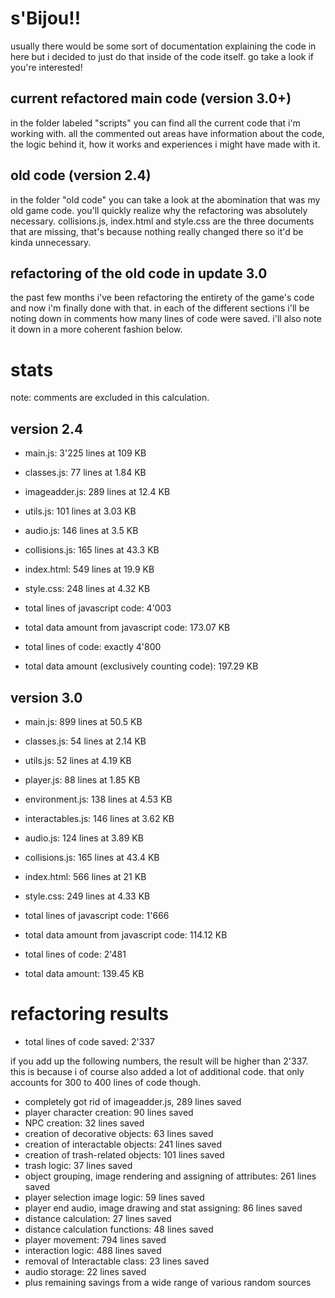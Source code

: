 # s'Bijou!!
usually there would be some sort of documentation explaining the code in here but i decided to just do that inside of the code itself. go take a look if you're interested! 

## current refactored main code (version 3.0+)

in the folder labeled "scripts" you can find all the current code that i'm working with. all the commented out areas have information about the code, the logic behind it, how it works and experiences i might have made with it. 

## old code (version 2.4)

in the folder "old code" you can take a look at the abomination that was my old game code. you'll quickly realize why the refactoring was absolutely necessary. collisions.js, index.html and style.css are the three documents that are missing, that's because nothing really changed there so it'd be kinda unnecessary.

## refactoring of the old code in update 3.0

the past few months i've been refactoring the entirety of the game's code and now i'm finally done with that. in each of the different sections i'll be noting down in comments how many lines of code were saved. i'll also note it down in a more coherent fashion below. 

# stats

note: comments are excluded in this calculation.

## version 2.4

- main.js: 3'225 lines at 109 KB 
- classes.js: 77 lines at 1.84 KB
- imageadder.js: 289 lines at 12.4 KB
- utils.js: 101 lines at 3.03 KB
- audio.js: 146 lines at 3.5 KB
- collisions.js: 165 lines at 43.3 KB
- index.html: 549 lines at 19.9 KB
- style.css: 248 lines at 4.32 KB

- total lines of javascript code: 4'003
- total data amount from javascript code: 173.07 KB

- total lines of code: exactly 4'800
- total data amount (exclusively counting code): 197.29 KB

## version 3.0

- main.js: 899 lines at 50.5 KB
- classes.js: 54 lines at 2.14 KB
- utils.js: 52 lines at 4.19 KB
- player.js: 88 lines at 1.85 KB
- environment.js: 138 lines at 4.53 KB
- interactables.js: 146 lines at 3.62 KB
- audio.js: 124 lines at 3.89 KB
- collisions.js: 165 lines at 43.4 KB
- index.html: 566 lines at 21 KB
- style.css: 249 lines at 4.33 KB

- total lines of javascript code: 1'666
- total data amount from javascript code: 114.12 KB

- total lines of code: 2'481
- total data amount: 139.45 KB

# refactoring results

- total lines of code saved: 2'337

if you add up the following numbers, the result will be higher than 2'337. this is because i of course also added a lot of additional code. that only accounts for 300 to 400 lines of code though.

- completely got rid of imageadder.js, 289 lines saved
- player character creation: 90 lines saved
- NPC creation: 32 lines saved
- creation of decorative objects: 63 lines saved
- creation of interactable objects: 241 lines saved
- creation of trash-related objects: 101 lines saved
- trash logic: 37 lines saved
- object grouping, image rendering and assigning of attributes: 261 lines saved
- player selection image logic: 59 lines saved
- player end audio, image drawing and stat assigning: 86 lines saved
- distance calculation: 27 lines saved
- distance calculation functions: 48 lines saved
- player movement: 794 lines saved
- interaction logic: 488 lines saved
- removal of Interactable class: 23 lines saved
- audio storage: 22 lines saved
- plus remaining savings from a wide range of various random sources












